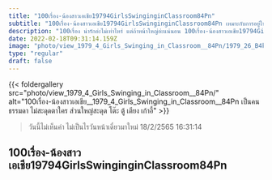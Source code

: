 ```yaml
---
title: "100เรื่อง-น้องสาวเอเชีย19794GirlsSwinginginClassroom84Pn"
subtitle: "100เรื่อง-น้องสาวเอเชีย19794GirlsSwinginginClassroom84Pn เหมาะกับการอยู่ในวงเหล้า มากกว่าการเข้าไปอยู่ในใจใคร"
description: "100เรื่อง น่ารักอ่ะไม่เท่าไหร่ แต่ถ้าหน้าใหญ่อ่ะแน่นอน 100เรื่อง-น้องสาวเอเชีย19794GirlsSwinginginClassroom84Pn 18/2/2565 16:31:14"
date: 2022-02-18T09:31:14.159Z
image: "photo/view_1979_4_Girls_Swinging_in_Classroom__84Pn/1979_26_B4kJudWixhHXPn1OtUKA.jpg"
type: "regular"
draft: false
---
```


{{< foldergallery src="photo/view_1979_4_Girls_Swinging_in_Classroom__84Pn/" alt="100เรื่อง-น้องสาวเอเชีย__1979_4_Girls_Swinging_in_Classroom__84Pn เป็นคนธรรมดา ไม่สะดุดตาใคร ส่วนใหญ่สะดุด โต๊ะ ตู้ เตียง เก้าอี้" >}}


> วันนี้ไม่เห็นค่า ไม่เป็นไรวันหน้าเดี๋ยวมาใหม่ 18/2/2565 16:31:14

## 100เรื่อง-น้องสาวเอเชีย19794GirlsSwinginginClassroom84Pn
